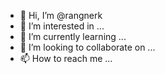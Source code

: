 - 👋 Hi, I’m @rangnerk
- 👀 I’m interested in ...
- 🌱 I’m currently learning ...
- 💞️ I’m looking to collaborate on ...
- 📫 How to reach me ...

<!---
rangnerk/rangnerk is a ✨ special ✨ repository because its `README.md` (this file) appears on your GitHub profile.
You can click the Preview link to take a look at your changes.
--->
